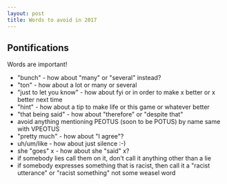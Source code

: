 ```yaml
---
layout: post
title: Words to avoid in 2017
---
```



## Pontifications

Words are important!

* "bunch" - how about "many" or "several" instead?
* "ton" - how about a lot or many or several
* "just to let you know" - how about fyi or in order to make x better or x better next time
* "hint" - how about a tip to make life or this game or whatever better
* "that being said" - how about "therefore" or "despite that"
* avoid anything mentioning PEOTUS (soon to be POTUS) by name same with VPEOTUS
* "pretty much" - how about "I agree"?
* uh/um/like - how about just silence :-)
* she "goes" x - how about she "said" x?
* if somebody lies call them on it, don't call it anything other than a lie
* if somebody expresses something that is racist, then call it a "racist utterance" or "racist something" not some weasel word
